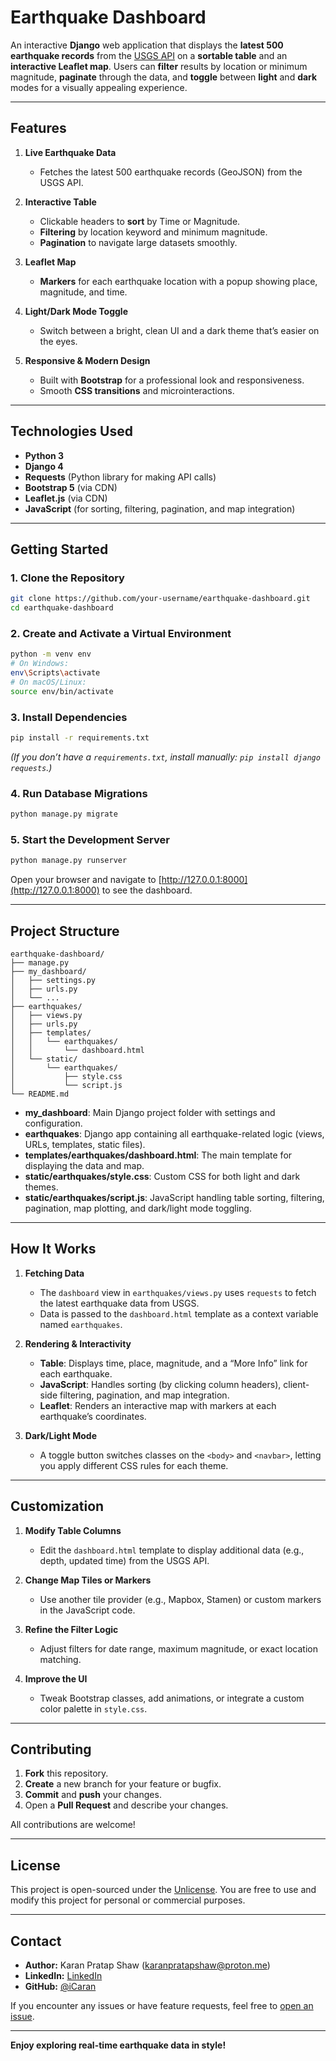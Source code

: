 # Earthquake Dashboard

An interactive **Django** web application that displays the **latest 500 earthquake records** from the [USGS API](https://earthquake.usgs.gov) on a **sortable table** and an **interactive Leaflet map**. Users can **filter** results by location or minimum magnitude, **paginate** through the data, and **toggle** between **light** and **dark** modes for a visually appealing experience.

---

## Features

1. **Live Earthquake Data**  
   - Fetches the latest 500 earthquake records (GeoJSON) from the USGS API.

2. **Interactive Table**  
   - Clickable headers to **sort** by Time or Magnitude.  
   - **Filtering** by location keyword and minimum magnitude.  
   - **Pagination** to navigate large datasets smoothly.

3. **Leaflet Map**  
   - **Markers** for each earthquake location with a popup showing place, magnitude, and time.

4. **Light/Dark Mode Toggle**  
   - Switch between a bright, clean UI and a dark theme that’s easier on the eyes.

5. **Responsive & Modern Design**  
   - Built with **Bootstrap** for a professional look and responsiveness.  
   - Smooth **CSS transitions** and microinteractions.

---

## Technologies Used

- **Python 3**  
- **Django 4**  
- **Requests** (Python library for making API calls)  
- **Bootstrap 5** (via CDN)  
- **Leaflet.js** (via CDN)  
- **JavaScript** (for sorting, filtering, pagination, and map integration)

---

## Getting Started

### 1. Clone the Repository
```bash
git clone https://github.com/your-username/earthquake-dashboard.git
cd earthquake-dashboard
```

### 2. Create and Activate a Virtual Environment
```bash
python -m venv env
# On Windows:
env\Scripts\activate
# On macOS/Linux:
source env/bin/activate
```

### 3. Install Dependencies
```bash
pip install -r requirements.txt
```
*(If you don’t have a `requirements.txt`, install manually: `pip install django requests`.)*

### 4. Run Database Migrations
```bash
python manage.py migrate
```

### 5. Start the Development Server
```bash
python manage.py runserver
```
Open your browser and navigate to [http://127.0.0.1:8000](http://127.0.0.1:8000) to see the dashboard.

---

## Project Structure

```
earthquake-dashboard/
├── manage.py
├── my_dashboard/
│   ├── settings.py
│   ├── urls.py
│   └── ...
├── earthquakes/
│   ├── views.py
│   ├── urls.py
│   ├── templates/
│   │   └── earthquakes/
│   │       └── dashboard.html
│   └── static/
│       └── earthquakes/
│           ├── style.css
│           └── script.js
└── README.md
```

- **my_dashboard**: Main Django project folder with settings and configuration.  
- **earthquakes**: Django app containing all earthquake-related logic (views, URLs, templates, static files).  
- **templates/earthquakes/dashboard.html**: The main template for displaying the data and map.  
- **static/earthquakes/style.css**: Custom CSS for both light and dark themes.  
- **static/earthquakes/script.js**: JavaScript handling table sorting, filtering, pagination, map plotting, and dark/light mode toggling.

---

## How It Works

1. **Fetching Data**  
   - The `dashboard` view in `earthquakes/views.py` uses `requests` to fetch the latest earthquake data from USGS.  
   - Data is passed to the `dashboard.html` template as a context variable named `earthquakes`.

2. **Rendering & Interactivity**  
   - **Table**: Displays time, place, magnitude, and a “More Info” link for each earthquake.  
   - **JavaScript**: Handles sorting (by clicking column headers), client-side filtering, pagination, and map integration.  
   - **Leaflet**: Renders an interactive map with markers at each earthquake’s coordinates.

3. **Dark/Light Mode**  
   - A toggle button switches classes on the `<body>` and `<navbar>`, letting you apply different CSS rules for each theme.

---

## Customization

1. **Modify Table Columns**  
   - Edit the `dashboard.html` template to display additional data (e.g., depth, updated time) from the USGS API.

2. **Change Map Tiles or Markers**  
   - Use another tile provider (e.g., Mapbox, Stamen) or custom markers in the JavaScript code.

3. **Refine the Filter Logic**  
   - Adjust filters for date range, maximum magnitude, or exact location matching.

4. **Improve the UI**  
   - Tweak Bootstrap classes, add animations, or integrate a custom color palette in `style.css`.

---

## Contributing

1. **Fork** this repository.  
2. **Create** a new branch for your feature or bugfix.  
3. **Commit** and **push** your changes.  
4. Open a **Pull Request** and describe your changes.

All contributions are welcome!

---

## License

This project is open-sourced under the [Unlicense](LICENSE). You are free to use and modify this project for personal or commercial purposes.

---

## Contact

- **Author:** Karan Pratap Shaw (karanpratapshaw@proton.me)  
- **LinkedIn:** [LinkedIn](https://www.linkedin.com/in/karanpratapshaw)  
- **GitHub:** [@iCaran](https://github.com/iCaran)

If you encounter any issues or have feature requests, feel free to [open an issue](https://github.com/iCaran/EarthquakeDashboard/issues).

---

**Enjoy exploring real-time earthquake data in style!**